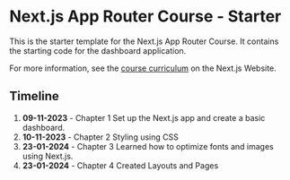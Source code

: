 # Next.js App Router Course - Starter

This is the starter template for the Next.js App Router Course. It contains the starting code for the dashboard application.

For more information, see the [course curriculum](https://nextjs.org/learn) on the Next.js Website.

## Timeline

1. **09-11-2023** - Chapter 1
    Set up the Next.js app and create a basic dashboard.
2. **10-11-2023** - Chapter 2
    Styling using CSS
3. **23-01-2024** - Chapter 3
    Learned how to optimize fonts and images using Next.js.
4. **23-01-2024** - Chapter 4
    Created Layouts and Pages
